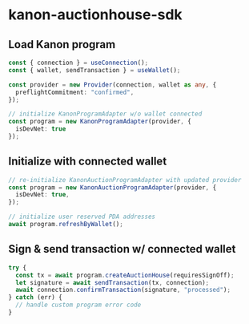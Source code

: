 # kanon-auctionhouse-sdk

## Load Kanon program
```typescript
const { connection } = useConnection();
const { wallet, sendTransaction } = useWallet();

const provider = new Provider(connection, wallet as any, {
  preflightCommitment: "confirmed",
});

// initialize KanonProgramAdapter w/o wallet connected
const program = new KanonProgramAdapter(provider, {
  isDevNet: true
});
```

## Initialize with connected wallet
```typescript
// re-initialize KanonAuctionProgramAdapter with updated provider
const program = new KanonAuctionProgramAdapter(provider, {
  isDevNet: true,
});

// initialize user reserved PDA addresses
await program.refreshByWallet();
```

## Sign & send transaction w/ connected wallet
```typescript
try {
  const tx = await program.createAuctionHouse(requiresSignOff); 
  let signature = await sendTransaction(tx, connection);
  await connection.confirmTransaction(signature, "processed");
} catch (err) {
  // handle custom program error code
}
``` 